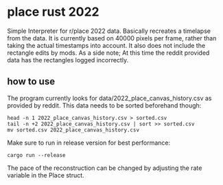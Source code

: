 # place rust 2022

Simple Interpreter for r/place 2022 data.
Basically recreates a timelapse from the data.
It is currently based on 40000 pixels per frame, rather than taking the actual timestamps into account.
It also does not include the rectangle edits by mods.
As a side note; At this time the reddit provided data has the rectangles logged incorrectly.

## how to use

The program currently looks for data/2022_place_canvas_history.csv as provided by reddit.
This data needs to be sorted beforehand though:

```
head -n 1 2022_place_canvas_history.csv > sorted.csv
tail -n +2 2022_place_canvas_history.csv | sort >> sorted.csv
mv sorted.csv 2022_place_canvas_history.csv
```

Make sure to run in release version for best performance:

```
cargo run --release
```

The pace of the reconstruction can be changed by adjusting the rate variable in the Place struct.
